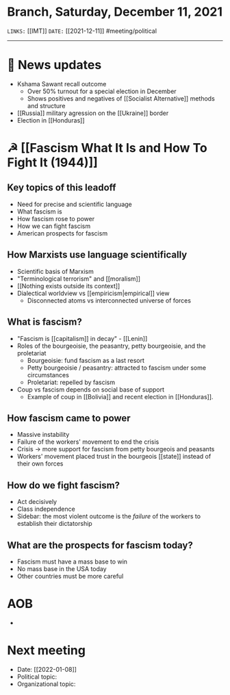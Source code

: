 # Branch, Saturday, December 11, 2021
`LINKS:` [[IMT]]
`DATE:` [[2021-12-11]]
#meeting/political 

---
# 📰 News updates
- Kshama Sawant recall outcome
	- Over 50% turnout for a special election in December
	- Shows positives and negatives of [[Socialist Alternative]] methods and structure
- [[Russia]] military agression on the [[Ukraine]] border
- Election in [[Honduras]]

# ☭ [[Fascism What It Is and How To Fight It (1944)]]
## Key topics of this leadoff
- Need for precise and scientific language
- What fascism is
- How fascism rose to power
- How we can fight fascism
- American prospects for fascism

## How Marxists use language scientifically
- Scientific basis of Marxism
- "Terminological terrorism" and [[moralism]]
- [[Nothing exists outside its context]]
- Dialectical worldview vs [[empiricism|empirical]] view
	- Disconnected atoms vs interconnected universe of forces

## What is fascism?
- "Fascism is [[capitalism]] in decay" - [[Lenin]]
- Roles of the bourgeoisie, the peasantry, petty bourgeoisie, and the proletariat
	- Bourgeoisie: fund fascism as a last resort
	- Petty bourgeoisie / peasantry: attracted to fascism under some circumstances
	- Proletariat: repelled by fascism
- Coup vs fascism depends on social base of support
	- Example of coup in [[Bolivia]] and recent election in [[Honduras]]. 

## How fascism came to power
- Massive instability
- Failure of the workers' movement to end the crisis
- Crisis -> more support for fascism from petty bourgeois and peasants
- Workers' movement placed trust in the bourgeois [[state]] instead of their own forces

## How do we fight fascism?
- Act decisively
- Class independence
- Sidebar: the most violent outcome is the *failure* of the workers to establish their dictatorship

## What are the prospects for fascism today?
- Fascism must have a mass base to win
- No mass base in the USA today
- Other countries must be more careful

# AOB
- 

# Next meeting 
- Date: [[2022-01-08]]
- Political topic: 
- Organizational topic: